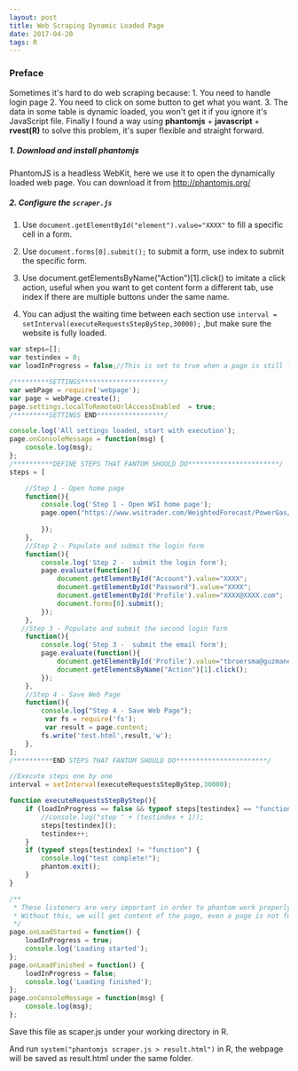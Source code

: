 ```yaml
---
layout: post
title: Web Scraping Dynamic Loaded Page
date: 2017-04-20
tags: R  
---
```

### Preface

Sometimes it's hard to do web scraping because: 1. You need to handle login page 2. You need to click on some button to get what you want. 3. The data in some table is dynamic loaded, you won't get it if you ignore it's JavaScript file. Finally I found a way using **phantomjs** + **javascript** + **rvest(R)** to solve this problem, it's super flexible and straight forward.

##### 1. Download and install phantomjs

PhantomJS is a headless WebKit, here we use it to open the dynamically loaded web page. You can download it from http://phantomjs.org/

##### 2. Configure the `scraper.js`

1. Use `document.getElementById("element").value="XXXX"` to fill a specific cell in a form.


2. Use `document.forms[0].submit();` to submit a form, use index to submit the specific form.

3. Use document.getElementsByName("Action")[1].click() to imitate a click action, useful when you want to get content form a different tab, use index if there are multiple buttons under the same name.

4. You can adjust the waiting time between each section use `interval = setInterval(executeRequestsStepByStep,30000);` ,but make sure the website is fully loaded.

```javascript
var steps=[];
var testindex = 0;
var loadInProgress = false;//This is set to true when a page is still loading

/*********SETTINGS*********************/
var webPage = require('webpage');
var page = webPage.create();
page.settings.localToRemoteUrlAccessEnabled  = true;
/*********SETTINGS END*****************/

console.log('All settings loaded, start with execution');
page.onConsoleMessage = function(msg) {
    console.log(msg);
};
/**********DEFINE STEPS THAT FANTOM SHOULD DO***********************/
steps = [

	//Step 1 - Open home page
    function(){
        console.log('Step 1 - Open WSI home page');
        page.open("https://www.wsitrader.com/WeightedForecast/PowerGas/WSIWeightedDDForecast", function(status){
			
		});
    },
	//Step 2 - Populate and submit the login form
    function(){
        console.log('Step 2 -  submit the login form');
		page.evaluate(function(){
			document.getElementById("Account").value="XXXX";
            document.getElementById("Password").value="XXXX";
            document.getElementById('Profile').value="XXXX@XXXX.com";
            document.forms[0].submit();
		});
    },
   //Step 3 - Populate and submit the second login form
    function(){
        console.log('Step 3 -  submit the email form');
		page.evaluate(function(){
            document.getElementById('Profile').value="tbroersma@guzmanenergy.com";
            document.getElementsByName("Action")[1].click();
		});
    },
	//Step 4 - Save Web Page
    function(){
		console.log("Step 4 - Save Web Page");
         var fs = require('fs');
		 var result = page.content;
        fs.write('test.html',result,'w');
    },
];
/**********END STEPS THAT FANTOM SHOULD DO***********************/

//Execute steps one by one
interval = setInterval(executeRequestsStepByStep,30000);

function executeRequestsStepByStep(){
    if (loadInProgress == false && typeof steps[testindex] == "function") {
        //console.log("step " + (testindex + 1));
        steps[testindex]();
        testindex++;
    }
    if (typeof steps[testindex] != "function") {
        console.log("test complete!");
        phantom.exit();
    }
}

/**
 * These listeners are very important in order to phantom work properly. Using these listeners, we control loadInProgress marker which controls, weather a page is fully loaded.
 * Without this, we will get content of the page, even a page is not fully loaded.
 */
page.onLoadStarted = function() {
    loadInProgress = true;
    console.log('Loading started');
};
page.onLoadFinished = function() {
    loadInProgress = false;
    console.log('Loading finished');
};
page.onConsoleMessage = function(msg) {
    console.log(msg);
};
```

Save this file as scaper.js under your working directory in R.

And run `system("phantomjs scraper.js > result.html")` in R, the webpage will be saved as result.html under the same folder.